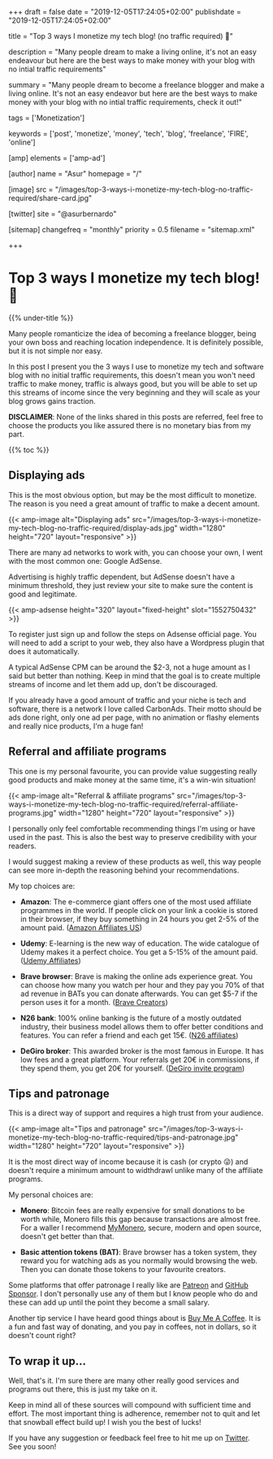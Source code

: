 +++
draft = false
date = "2019-12-05T17:24:05+02:00"
publishdate = "2019-12-05T17:24:05+02:00"

title = "Top 3 ways I monetize my tech blog! (no traffic required) 💸"

description = "Many people dream to make a living online, it's not an easy endeavour but here are the best ways to make money with your blog with no intial traffic requirements"

summary = "Many people dream to become a freelance blogger and make a living online. It's not an easy endeavor but here are the best ways to make money with your blog with no intial traffic requirements, check it out!"

tags = ['Monetization']

keywords = ['post', 'monetize', 'money', 'tech', 'blog', 'freelance', 'FIRE', 'online']

[amp]
    elements = ['amp-ad']

[author]
    name = "Asur"
    homepage = "/"

[image]
    src = "/images/top-3-ways-i-monetize-my-tech-blog-no-traffic-required/share-card.jpg"

[twitter]
    site = "@asurbernardo"

[sitemap]
  changefreq = "monthly"
  priority = 0.5
  filename = "sitemap.xml"

+++

# Top 3 ways I monetize my tech blog! 💸

{{% under-title %}}

Many people romanticize the idea of becoming a freelance blogger, being your own boss and reaching location independence. It is definitely possible, but it is not simple nor easy.

In this post I present you the 3 ways I use to monetize my tech and software blog with no initial traffic requirements, this doesn't mean you won't need traffic to make money, traffic is always good, but you will be able to set up this streams of income since the very beginning and they will scale as your blog grows gains traction.

**DISCLAIMER**: None of the links shared in this posts are referred, feel free to choose the products you like assured there is no monetary bias from my part.

{{% toc %}}

## Displaying ads

This is the most obvious option, but may be the most difficult to monetize. The reason is you need a great amount of traffic to make a decent amount.

{{< amp-image
    alt="Displaying ads"
    src="/images/top-3-ways-i-monetize-my-tech-blog-no-traffic-required/display-ads.jpg"
    width="1280"
    height="720"
    layout="responsive" >}}

There are many ad networks to work with, you can choose your own, I went with the most common one: Google AdSense.

Advertising is highly traffic dependent, but AdSense doesn't have a minimum threshold, they just review your site to make sure the content is good and legitimate.

{{< amp-adsense
    height="320"
    layout="fixed-height"
    slot="1552750432" >}}

To register just sign up and follow the steps on Adsense official page. You will need to add a script to your web, they also have a Wordpress plugin that does it automatically.

A typical AdSense CPM can be around the $2-3, not a huge amount as I said but better than nothing. Keep in mind that the goal is to create multiple streams of income and let them add up, don't be discouraged.

If you already have a good amount of traffic and your niche is tech and software, there is a network I love called CarbonAds. Their motto should be ads done right, only one ad per page, with no animation or flashy elements and really nice products, I'm a huge fan!

## Referral and affiliate programs

This one is my personal favourite, you can provide value suggesting really good products and make money at the same time, it's a win-win situation!

{{< amp-image
    alt="Referral & affiliate programs"
    src="/images/top-3-ways-i-monetize-my-tech-blog-no-traffic-required/referral-affiliate-programs.jpg"
    width="1280"
    height="720"
    layout="responsive" >}}

I personally only feel comfortable recommending things I'm using or have used in the past. This is also the best way to preserve credibility with your readers.

I would suggest making a review of these products as well, this way people can see more in-depth the reasoning behind your recommendations.

My top choices are:

- **Amazon**: The e-commerce giant offers one of the most used affiliate programmes in the world. If people click on your link a cookie is stored in their browser, if they buy something in 24 hours you get 2-5% of the amount paid. ([Amazon Affiliates US](https://affiliate-program.amazon.com/))

- **Udemy**: E-learning is the new way of education. The wide catalogue of Udemy makes it a perfect choice. You get a 5-15% of the amount paid. ([Udemy Affiliates](https://www.udemy.com/affiliate/))

- **Brave browser**: Brave is making the online ads experience great. You can choose how many you watch per hour and they pay you 70% of that ad revenue in BATs you can donate afterwards. You can get $5-7 if the person uses it for a month. ([Brave Creators](https://publishers.basicattentiontoken.org/))

- **N26 bank**: 100% online banking is the future of a mostly outdated industry, their business model allows them to offer better conditions and features. You can refer a friend and each get 15€. ([N26 affiliates](https://n26.com/en-es/affiliate))

- **DeGiro broker**: This awarded broker is the most famous in Europe. It has low fees and a great platform. Your referrals get 20€ in commissions, if they spend them, you get 20€ for yourself. ([DeGiro invite program](https://www.degiro.ie/member-get-member/earn-20e-in-transaction-credit.html))

## Tips and patronage

This is a direct way of support and requires a high trust from your audience.

{{< amp-image
    alt="Tips and patronage"
    src="/images/top-3-ways-i-monetize-my-tech-blog-no-traffic-required/tips-and-patronage.jpg"
    width="1280"
    height="720"
    layout="responsive" >}}

It is the most direct way of income because it is cash (or crypto 😜) and doesn't require a minimum amount to widthdrawl unlike many of the affiliate programs.

My personal choices are:

 - **Monero**: Bitcoin fees are really expensive for small donations to be worth while, Monero fills this gap because transactions are almost free. For a waller I recommend [MyMonero](https://mymonero.com/), secure, modern and open source, doesn't get better than that.

 - **Basic attention tokens (BAT)**: Brave browser has a token system, they reward you for watching ads as you normally would browsing the web. Then you can donate those tokens to your favourite creators.

 Some platforms that offer patronage I really like are [Patreon](https://www.patreon.com/) and [GitHub Sponsor](https://github.com/sponsors). I don't personally use any of them but I know people who do and these can add up until the point they become a small salary.

 Another tip service I have heard good things about is [Buy Me A Coffee](https://www.buymeacoffee.com/). It is a fun and fast way of donating, and you pay in coffees, not in dollars, so it doesn't count right?

## To wrap it up...

Well, that's it. I'm sure there are many other really good services and programs out there, this is just my take on it.

Keep in mind all of these sources will compound with sufficient time and effort. The most important thing is adherence, remember not to quit and let that snowball effect build up! I wish you the best of lucks!

If you have any suggestion or feedback feel free to hit me up on [Twitter](https://twitter.com/asurbernardo). See you soon!